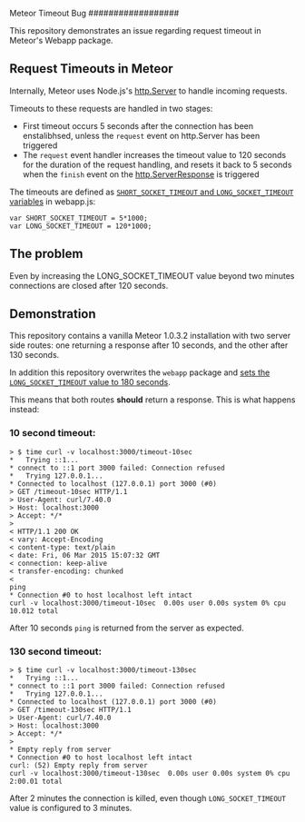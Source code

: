 Meteor Timeout Bug
##################

This repository demonstrates an issue regarding request timeout in Meteor's Webapp package.

## Request Timeouts in Meteor

Internally, Meteor uses Node.js's [http.Server](http://nodejs.org/api/all.html#all_class_http_server) to handle incoming requests.

Timeouts to these requests are handled in two stages:
 - First timeout occurs 5 seconds after the connection has been enstalibhsed, unless the `request` event on http.Server has been triggered
 - The `request` event handler increases the timeout value to 120 seconds for the duration of the request handling, and resets it back to 5 seconds when the `finish` event on the [http.ServerResponse](http://nodejs.org/api/all.html#all_class_http_serverresponse) is triggered

The timeouts are defined as [`SHORT_SOCKET_TIMEOUT` and `LONG_SOCKET_TIMEOUT` variables](https://github.com/meteor/meteor/blob/d4d349ca96b57f4cbf36d84b41bcb3ca5bd70850/packages/webapp/webapp_server.js#L17) in webapp.js:

```
var SHORT_SOCKET_TIMEOUT = 5*1000;
var LONG_SOCKET_TIMEOUT = 120*1000;
```
## The problem

Even by increasing the LONG_SOCKET_TIMEOUT value beyond two minutes connections are closed after 120 seconds.

## Demonstration

This repository contains a vanilla Meteor 1.0.3.2 installation with two server side routes: one returning a response after 10 seconds, and the other after 130 seconds.

In addition this repository overwrites the `webapp` package and [sets the `LONG_SOCKET_TIMEOUT` value to 180 seconds](https://github.com/nnevala/meteor-timeout-bug/blob/master/packages/webapp/webapp_server.js#L18).

This means that both routes **should** return a response. This is what happens instead:

### 10 second timeout:

```
> $ time curl -v localhost:3000/timeout-10sec
*   Trying ::1...
* connect to ::1 port 3000 failed: Connection refused
*   Trying 127.0.0.1...
* Connected to localhost (127.0.0.1) port 3000 (#0)
> GET /timeout-10sec HTTP/1.1
> User-Agent: curl/7.40.0
> Host: localhost:3000
> Accept: */*
>
< HTTP/1.1 200 OK
< vary: Accept-Encoding
< content-type: text/plain
< date: Fri, 06 Mar 2015 15:07:32 GMT
< connection: keep-alive
< transfer-encoding: chunked
<
ping
* Connection #0 to host localhost left intact
curl -v localhost:3000/timeout-10sec  0.00s user 0.00s system 0% cpu 10.012 total
```

After 10 seconds `ping` is returned from the server as expected.

### 130 second timeout:

```
> $ time curl -v localhost:3000/timeout-130sec
*   Trying ::1...
* connect to ::1 port 3000 failed: Connection refused
*   Trying 127.0.0.1...
* Connected to localhost (127.0.0.1) port 3000 (#0)
> GET /timeout-130sec HTTP/1.1
> User-Agent: curl/7.40.0
> Host: localhost:3000
> Accept: */*
>
* Empty reply from server
* Connection #0 to host localhost left intact
curl: (52) Empty reply from server
curl -v localhost:3000/timeout-130sec  0.00s user 0.00s system 0% cpu 2:00.01 total
```

After 2 minutes the connection is killed, even though `LONG_SOCKET_TIMEOUT` value is configured to 3 minutes.
